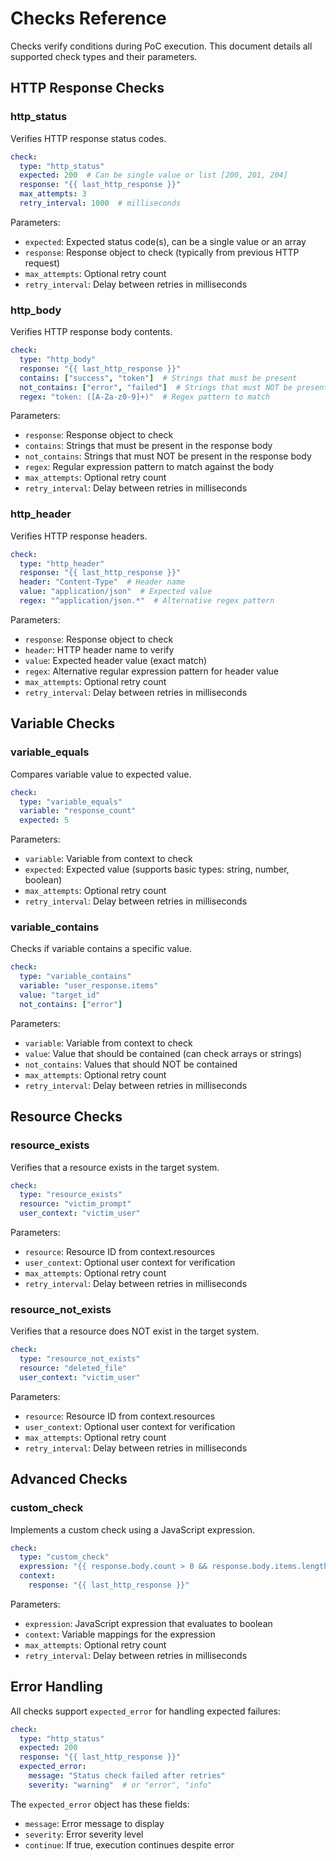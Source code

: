 # Checks Reference

Checks verify conditions during PoC execution. This document details all supported check types and their parameters.

## HTTP Response Checks

### http_status

Verifies HTTP response status codes.

```yaml
check:
  type: "http_status"
  expected: 200  # Can be single value or list [200, 201, 204]
  response: "{{ last_http_response }}"
  max_attempts: 3
  retry_interval: 1000  # milliseconds
```

Parameters:
- `expected`: Expected status code(s), can be a single value or an array
- `response`: Response object to check (typically from previous HTTP request)
- `max_attempts`: Optional retry count
- `retry_interval`: Delay between retries in milliseconds

### http_body

Verifies HTTP response body contents.

```yaml
check:
  type: "http_body"
  response: "{{ last_http_response }}"
  contains: ["success", "token"]  # Strings that must be present
  not_contains: ["error", "failed"]  # Strings that must NOT be present
  regex: "token: ([A-Za-z0-9]+)"  # Regex pattern to match
```

Parameters:
- `response`: Response object to check
- `contains`: Strings that must be present in the response body
- `not_contains`: Strings that must NOT be present in the response body
- `regex`: Regular expression pattern to match against the body
- `max_attempts`: Optional retry count
- `retry_interval`: Delay between retries in milliseconds

### http_header

Verifies HTTP response headers.

```yaml
check:
  type: "http_header"
  response: "{{ last_http_response }}"
  header: "Content-Type"  # Header name
  value: "application/json"  # Expected value
  regex: "^application/json.*"  # Alternative regex pattern
```

Parameters:
- `response`: Response object to check
- `header`: HTTP header name to verify
- `value`: Expected header value (exact match)
- `regex`: Alternative regular expression pattern for header value
- `max_attempts`: Optional retry count
- `retry_interval`: Delay between retries in milliseconds

## Variable Checks

### variable_equals

Compares variable value to expected value.

```yaml
check:
  type: "variable_equals"
  variable: "response_count"
  expected: 5
```

Parameters:
- `variable`: Variable from context to check
- `expected`: Expected value (supports basic types: string, number, boolean)
- `max_attempts`: Optional retry count
- `retry_interval`: Delay between retries in milliseconds

### variable_contains

Checks if variable contains a specific value.

```yaml
check:
  type: "variable_contains"
  variable: "user_response.items"
  value: "target_id"
  not_contains: ["error"]
```

Parameters:
- `variable`: Variable from context to check
- `value`: Value that should be contained (can check arrays or strings)
- `not_contains`: Values that should NOT be contained
- `max_attempts`: Optional retry count
- `retry_interval`: Delay between retries in milliseconds

## Resource Checks

### resource_exists

Verifies that a resource exists in the target system.

```yaml
check:
  type: "resource_exists"
  resource: "victim_prompt"
  user_context: "victim_user"
```

Parameters:
- `resource`: Resource ID from context.resources
- `user_context`: Optional user context for verification
- `max_attempts`: Optional retry count
- `retry_interval`: Delay between retries in milliseconds

### resource_not_exists

Verifies that a resource does NOT exist in the target system.

```yaml
check:
  type: "resource_not_exists"
  resource: "deleted_file"
  user_context: "victim_user"
```

Parameters:
- `resource`: Resource ID from context.resources
- `user_context`: Optional user context for verification
- `max_attempts`: Optional retry count
- `retry_interval`: Delay between retries in milliseconds

## Advanced Checks

### custom_check

Implements a custom check using a JavaScript expression.

```yaml
check:
  type: "custom_check"
  expression: "{{ response.body.count > 0 && response.body.items.length === response.body.count }}"
  context:
    response: "{{ last_http_response }}"
```

Parameters:
- `expression`: JavaScript expression that evaluates to boolean
- `context`: Variable mappings for the expression
- `max_attempts`: Optional retry count
- `retry_interval`: Delay between retries in milliseconds

## Error Handling

All checks support `expected_error` for handling expected failures:

```yaml
check:
  type: "http_status"
  expected: 200
  response: "{{ last_http_response }}"
  expected_error:
    message: "Status check failed after retries"
    severity: "warning"  # or "error", "info"
```

The `expected_error` object has these fields:
- `message`: Error message to display
- `severity`: Error severity level
- `continue`: If true, execution continues despite error
